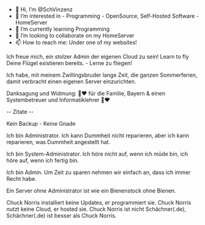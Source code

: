 - 👋 Hi, I’m @SchVinzenz
- 👀 I’m interested in
      - Programming
      - OpenSource, Self-Hosted Software
      - HomeServer
- 🌱 I’m currently learning Programming
- 💞️ I’m looking to collaborate on my HomeServer
- 📫 How to reach me: Under one of my websites!

<!---
SchVinzenz/SchVinzenz is a ✨ special ✨ repository because its `README.md` (this file) appears on your GitHub profile.
You can click the Preview link to take a look at your changes.
--->


Ich freue mich, ein stolzer Admin der eigenen Cloud zu sein!
Learn to fly
Deine Flügel existieren bereits. - Lerne zu fliegen!

Ich habe, mit meinem Zwillingsbruder lange Zeit, die ganzen Sommerferien, damit verbracht einen eigenen Server einzurichten.

Danksagung und Widmung:
💙❤ für die Familie, Bayern & einen Systembetreuer und Informatiklehrer 💙❤


-- Zitate --

Kein Backup - Keine Gnade

Ich bin Administrator.
Ich kann Dummheit nicht reparieren, aber ich kann reparieren, was Dummheit angestellt hat.

Ich bin System-Administrator.
Ich höre nicht auf, wenn ich müde bin, ich höre auf, wenn ich fertig bin.

Ich bin Admin.
Um Zeit zu sparen nehmen wir einfach an, dass ich immer Recht habe.

Ein Server ohne Administrator ist wie ein Bienenstock ohne Bienen.

Chuck Norris installiert keine Updates, er programmiert sie.
Chuck Norris nutzt keine Cloud, er hosted sie.
Chuck Norris ist nicht Schächner(.de), Schächner(.de) ist besser als Chuck Norris.

